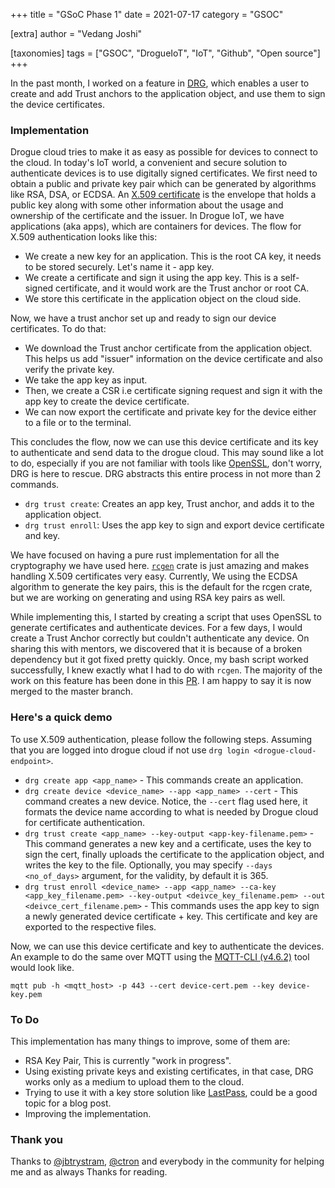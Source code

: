 +++
title = "GSoC Phase 1"
date = 2021-07-17
category = "GSOC"

[extra]
author = "Vedang Joshi"

[taxonomies]
tags = ["GSOC", "DrogueIoT", "IoT", "Github", "Open source"]
+++

In the past month, I worked on a feature in [DRG](https://github.com/drogue-iot/drg), which enables a user to create and add Trust anchors to the application object, and use them to sign the device certificates.

### Implementation

Drogue cloud tries to make it as easy as possible for devices to connect to the cloud. In today's IoT world, a convenient and secure solution to authenticate devices is to use digitally signed certificates. We first need to obtain a public and private key pair which can be generated by algorithms like RSA, DSA, or ECDSA. An [X.509 certificate](https://sectigo.com/resource-library/what-is-x509-certificate) is the envelope that holds a public key along with some other information about the usage and ownership of the certificate and the issuer. In Drogue IoT, we have applications (aka apps), which are containers for devices. The flow for X.509 authentication looks like this:

- We create a new key for an application. This is the root CA key, it needs to be stored securely. Let's name it - app key.
- We create a certificate and sign it using the app key. This is a self-signed certificate, and it would work are the Trust anchor or root CA.
- We store this certificate in the application object on the cloud side.

Now, we have a trust anchor set up and ready to sign our device certificates. To do that:

- We download the Trust anchor certificate from the application object. This helps us add "issuer" information on the device certificate and also verify the private key.
- We take the app key as input.
- Then, we create a CSR i.e certificate signing request and sign it with the app key to create the device certificate.
- We can now export the certificate and private key for the device either to a file or to the terminal.

This concludes the flow, now we can use this device certificate and its key to authenticate and send data to the drogue cloud.
This may sound like a lot to do, especially if you are not familiar with tools like [OpenSSL](https://www.openssl.org/), don't worry, DRG is here to rescue. DRG abstracts this entire process in not more than 2 commands.

- `drg trust create`: Creates an app key, Trust anchor, and adds it to the application object.
- `drg trust enroll`: Uses the app key to sign and export device certificate and key.

We have focused on having a pure rust implementation for all the cryptography we have used here. [`rcgen`](https://crates.io/crates/rcgen) crate is just amazing and makes handling X.509 certificates very easy. Currently, We using the ECDSA algorithm to generate the key pairs, this is the default for the rcgen crate, but we are working on generating and using RSA key pairs as well.

While implementing this, I started by creating a script that uses OpenSSL to generate certificates and authenticate devices. For a few days, I would create a Trust Anchor correctly but couldn't authenticate any device. On sharing this with mentors, we discovered that it is because of a broken dependency but it got fixed pretty quickly. Once, my bash script worked successfully, I knew exactly what I had to do with `rcgen`. The majority of the work on this feature has been done in this [PR](https://github.com/drogue-iot/drg/pull/81). I am happy to say it is now merged to the master branch.

### Here's a quick demo

To use X.509 authentication, please follow the following steps. Assuming that you are logged into drogue cloud if not use `drg login <drogue-cloud-endpoint>`.

- `drg create app <app_name>` - This commands create an application.
- `drg create device <device_name> --app <app_name> --cert` - This command creates a new device. Notice, the `--cert` flag used here, it formats the device name according to what is needed by Drogue cloud for certificate authentication.
- `drg trust create <app_name> --key-output <app-key-filename.pem>` - This command generates a new key and a certificate, uses the key to sign the cert, finally uploads the certificate to the application object, and writes the key to the file. Optionally, you may specify `--days <no_of_days>` argument, for the validity, by default it is 365.
- `drg trust enroll <device_name> --app <app_name> --ca-key <app_key_filename.pem> --key-output <deivce_key_filename.pem> --out <deivce_cert_filename.pem>` - This commands uses the app key to sign a newly generated device certificate + key. This certificate and key are exported to the respective files.

Now, we can use this device certificate and key to authenticate the devices. An example to do the same over MQTT using the [MQTT-CLI (v4.6.2)](https://github.com/hivemq/mqtt-cli/releases/tag/v4.6.3) tool would look like.

`mqtt pub -h <mqtt_host> -p 443 --cert device-cert.pem --key device-key.pem`

### To Do

This implementation has many things to improve, some of them are:

- RSA Key Pair, This is currently "work in progress".
- Using existing private keys and existing certificates, in that case, DRG works only as a medium to upload them to the cloud.
- Trying to use it with a key store solution like [LastPass](https://devopsheaven.com/ssh/security/lastpass/devops/2018/06/13/ssh-lastpass-cli.html), could be a good topic for a blog post.
- Improving the implementation.

### Thank you

Thanks to [@jbtrystram](https://github.com/jbtrystram), [@ctron](https://github.com/ctron) and everybody in the community for helping me and as always Thanks for reading.
